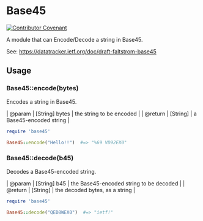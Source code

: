 Base45
======

[![Contributor Covenant](https://img.shields.io/badge/Contributor%20Covenant-2.1-4baaaa.svg)](code_of_conduct.md)

A module that can Encode/Decode a string in Base45.

See: <https://datatracker.ietf.org/doc/draft-faltstrom-base45>

Usage
-----

### Base45::encode(bytes)

Encodes a string in Base45.

| @param  | \[String] bytes | the string to be encoded |
| @return | \[String]       | a Base45-encoded string  |

```ruby
require 'base45'

Base45::encode("Hello!!")  #=> "%69 VD92EX0"
```

### Base45::decode(b45)

Decodes a Base45-encoded string.

| @param  | \[String] b45 | the Base45-encoded string to be decoded |
| @return | \[String]     | the decoded bytes, as a string          |

```ruby
require 'base45'

Base45::decode("QED8WEX0")  #=> "ietf!"
```

